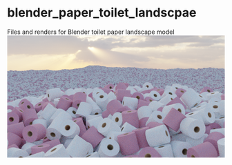 # blender_paper_toilet_landscpae
Files and renders for Blender toilet paper landscape model
![](/renders/midres_40percent_pq_landscape.png)

